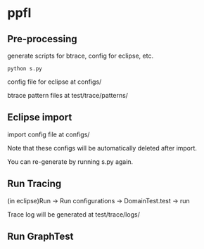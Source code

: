 # ppfl

## Pre-processing

generate scripts for btrace, config for eclipse, etc.

```
python s.py
```

config file for eclipse at configs/

btrace pattern files at test/trace/patterns/

## Eclipse import
import config file at configs/

Note that these configs will be automatically deleted after import. 

You can re-generate by running s.py again.

## Run Tracing
(in eclipse)Run -> Run configurations -> DomainTest.test -> run

Trace log will be generated at test/trace/logs/

## Run GraphTest

